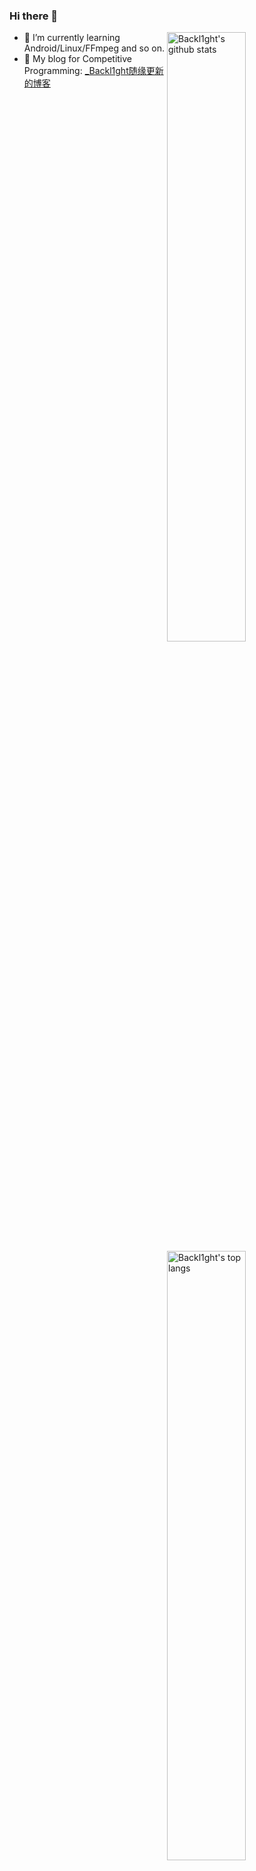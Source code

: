 ### Hi there 👋

<img align="right" alt="Backl1ght's github stats" width="50%" height="50%" src="https://github-readme-stats.vercel.app/api?username=Backl1ght&show_icons=true">

<img align="right" alt="Backl1ght's top langs" width="50%" height="50%" src="https://github-readme-stats.vercel.app/api/top-langs/?username=Backl1ght&hide=typescript,css,html,c&layout=compact&langs_count=4">

- :book: I’m currently learning Android/Linux/FFmpeg and so on.
- :balloon: My blog for Competitive Programming: [_Backl1ght随缘更新的博客](https://www.cnblogs.com/zengzk/)
